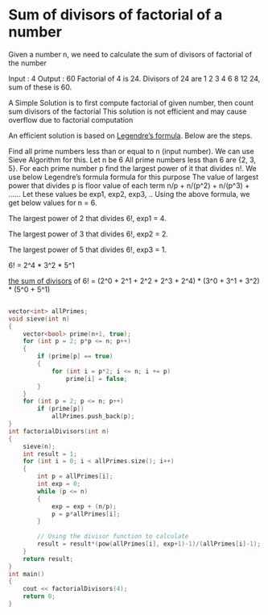 
# Sum of divisors of factorial of a number
Given a number n, we need to calculate the sum of divisors of factorial of the number

Input : 4
Output : 60
Factorial of 4 is 24. Divisors of 24 are
1 2 3 4 6 8 12 24, sum of these is 60.

A Simple Solution is to first compute factorial of given number, then count sum divisors of the factorial
This solution is not efficient and may cause overflow due to factorial computation

An efficient solution is based on [Legendre’s formula](https://github.com/Khaled-Mahmmoud/MyCompetitiveProgramming/blob/master/Number%20Theory/Factorial/B%20_%20Legendre%E2%80%99s%20formula.cpp). Below are the steps.

Find all prime numbers less than or equal to n (input number). We can use Sieve Algorithm for this. Let n be 6
All prime numbers less than 6 are {2, 3, 5}.
For each prime number p find the largest power of it that divides n!. We use below Legendre’s formula formula for this purpose
The value of largest power that divides p is floor value of each term n/p + n/(p^2) + n/(p^3) + ……
Let these values be exp1, exp2, exp3, .. Using the above formula, we get below values for n = 6.


The largest power of 2 that divides 6!, exp1 = 4.

The largest power of 3 that divides 6!, exp2 = 2.

The largest power of 5 that divides 6!, exp3 = 1.

6! = 2^4 * 3^2 * 5^1

[the sum of divisors](https://github.com/Khaled-Mahmmoud/MyCompetitiveProgramming/blob/master/Number%20Theory/Prime%20Factorization%20and%20Divisors%20Problems/B%20_%20Sum%20of%20all%20the%20factors%20of%20a%20number.cpp) of 6! = (2^0 + 2^1 + 2^2 + 2^3 + 2^4) * (3^0 + 3^1 + 3^2) * (5^0 + 5^1)

```cpp

vector<int> allPrimes; 
void sieve(int n) 
{ 
    vector<bool> prime(n+1, true); 
    for (int p = 2; p*p <= n; p++) 
    { 
        if (prime[p] == true) 
        { 
            for (int i = p*2; i <= n; i += p) 
                prime[i] = false; 
        } 
    } 
    for (int p = 2; p <= n; p++) 
        if (prime[p]) 
            allPrimes.push_back(p); 
} 
int factorialDivisors(int n) 
{ 
    sieve(n);
    int result = 1; 
    for (int i = 0; i < allPrimes.size(); i++) 
    { 
        int p = allPrimes[i]; 
        int exp = 0; 
        while (p <= n) 
        { 
            exp = exp + (n/p); 
            p = p*allPrimes[i]; 
        } 
  
        // Using the divisor function to calculate 
        result = result*(pow(allPrimes[i], exp+1)-1)/(allPrimes[i]-1); 
    } 
    return result; 
} 
int main() 
{ 
    cout << factorialDivisors(4); 
    return 0; 
} 
```
